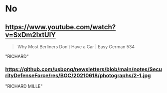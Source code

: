 # No

## https://www.youtube.com/watch?v=SxDm2IxtUlY

> Why Most Berliners Don’t Have a Car | Easy German 534

"RICHARD"

### https://github.com/usbong/newsletters/blob/main/notes/SecurityDefenseForce/res/BOC/20210618/photographs/2-1.jpg

"RICHARD MILLE"

